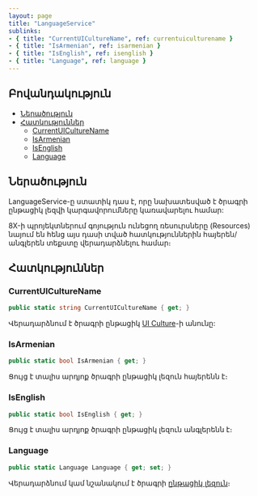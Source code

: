 ```yaml
---
layout: page
title: "LanguageService" 
sublinks:
- { title: "CurrentUICultureName", ref: currentuiculturename }
- { title: "IsArmenian", ref: isarmenian }
- { title: "IsEnglish", ref: isenglish }
- { title: "Language", ref: language }
---
```


## Բովանդակություն
- [Ներածություն](#ներածություն)
- [Հատկություններ](#հատկություններ)
  - [CurrentUICultureName](#currentuiculturename)
  - [IsArmenian](#isarmenian)
  - [IsEnglish](#isenglish)
  - [Language](#language)

## Ներածություն

LanguageService-ը ստատիկ դաս է, որը նախատեսված է ծրագրի ընթացիկ լեզվի կարգավորումները կառավարելու համար: 

8X-ի պրոյեկտներում գոյություն ունեցող ռեսուրսները (Resources) նայում են հենց այս դասի տված հատկություններին հայերեն/անգլերեն տեքստը վերադարձնելու համար։

## Հատկություններ

### CurrentUICultureName

```c#
public static string CurrentUICultureName { get; }
```

Վերադարձնում է ծրագրի ընթացիկ [UI Culture](https://learn.microsoft.com/en-us/dotnet/api/system.globalization.cultureinfo.currentuiculture)-ի անունը:

### IsArmenian

```c#
public static bool IsArmenian { get; }
```

Ցույց է տալիս արդյոք ծրագրի ընթացիկ լեզուն հայերենն է։

### IsEnglish

```c#
public static bool IsEnglish { get; }
```

Ցույց է տալիս արդյոք ծրագրի ընթացիկ լեզուն անգլերենն է։

### Language

```c#
public static Language Language { get; set; }
```

Վերադարձնում կամ նշանակում է ծրագրի [ընթացիկ լեզուն](Language.md)։
